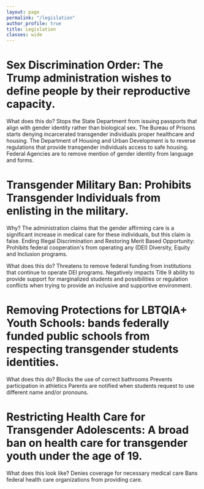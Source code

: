 ```yaml
---
layout: page
permalink: "/legislation"
author_profile: true
title: Legislation
classes: wide
---
```


# Sex Discrimination Order: The Trump administration wishes to define people by their reproductive capacity.  
	
What does this do?
Stops the State Department from issuing passports that align with gender identity rather than biological sex.
The Bureau of Prisons starts denying incarcerated transgender individuals proper healthcare and housing. 
The Department of Housing and Urban Development is to reverse regulations that provide transgender individuals access to safe housing.
Federal Agencies are to remove mention of gender identity from language and forms. 


# Transgender Military Ban: Prohibits Transgender Individuals from enlisting in the military. 

Why?
The administration claims that the gender affirming care is a significant increase in medical care for these individuals, but this claim is false. 
Ending Illegal Discrimination and Restoring Merit Based Opportunity: Prohibits federal cooperation's from operating any (DEI) Diversity, Equity and Inclusion programs. 
	
What does this do?
Threatens to remove federal funding from institutions that continue to operate DEI programs.
Negatively impacts Title 9 ability to provide support for marginalized students and possibilities or regulation conflicts when trying to provide an inclusive and supportive environment.  


# Removing Protections for LBTQIA+ Youth Schools: bands federally funded public schools from respecting transgender students identities. 
	
What does this do?
Blocks the use of correct bathrooms
Prevents participation in athletics
Parents are notified when students request to use different name and/or pronouns. 


# Restricting Health Care for Transgender Adolescents: A broad ban on health care for transgender youth under the age of 19.
	
What does this look like?
Denies coverage for necessary medical care
Bans federal health care organizations from providing care. 
